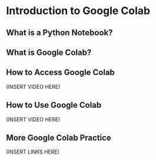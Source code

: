 # Introduction to Google Colab

## What is a Python Notebook?

## What is Google Colab?

## How to Access Google Colab

(INSERT VIDEO HERE)

## How to Use Google Colab

(INSERT VIDEO HERE)

## More Google Colab Practice

(INSERT LINKS HERE)